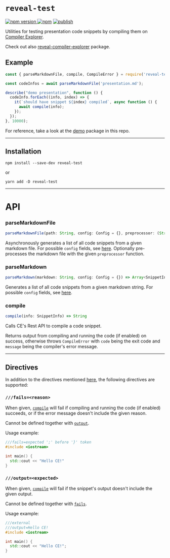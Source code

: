 # `reveal-test`

[![npm version](https://badge.fury.io/js/reveal-test.svg) ![npm](https://img.shields.io/npm/dt/reveal-test)](https://www.npmjs.com/package/reveal-test) 
[![publish](https://github.com/dvirtz/reveal-compiler-explorer/workflows/publish/badge.svg)](https://github.com/dvirtz/reveal-compiler-explorer/actions?query=workflow%3Apublish)

Utilities for testing presentation code snippets by compiling them on [Compiler Explorer](https://godbolt.org).

Check out also [reveal-compiler-explorer](/packages/reveal-compiler-explorer) package.

## Example

```js
const { parseMarkdownFile, compile, CompileError } = require('reveal-test');

const codeInfos = await parseMarkdownFile('presentation.md');

describe("demo presentation", function () {
  codeInfo.forEach((info, index) => {
    it(`should have snippet ${index} compiled`, async function () {
      await compile(info);
    });
  });
}, 10000);
```

For reference, take a look at the [demo](/packages/reveal-compiler-explorer-demo) package in this repo.

---

## Installation

```
npm install --save-dev reveal-test
```

or

```
yarn add -D reveal-test
```

---

# API

### parseMarkdownFile

```js
parseMarkdownFile(path: String, config: Config = {}, preprocessor: (String) => String) => Promise<Array<SnippetInfo>>
```

Asynchronously generates a list of all code snippets from a given markdown file. For possible `config` fields, see [here](#configuration).
Optionally pre-processes the markdown file with the given `preprocessor` function.

### parseMarkdown

```js
parseMarkdown(markdown: String, config: Config = {}) => Array<SnippetInfo>
```

Generates a list of all code snippets from a given markdown string. For possible `config` fields, see [here](#configuration).

### compile

```js
compile(info: SnippetInfo) => String
```

Calls CE's Rest API to compile a code snippet.

Returns output from compiling and running the code (if enabled) on success, otherwise throws `CompileError` with `code` being the exit code and `message` being the compiler's error message.

---

## Directives

In addition to the directives mentioned [here](/packages/compiler-explorer-directives/#Directives), the following directives are supported:

### `///fails=<reason>`

When given, [`compile`](#compile) will fail if compiling and running the code (if enabled) succeeds, or if the error message doesn't include the given reason.

Cannot be defined together with [`output`](#`///output=<expected>`).

Usage example:

```cpp
///fails=expected ';' before '}' token
#include <iostream>

int main() {
  std::cout << "Hello CE!"
}
```

### `///output=<expected>`

When given, [`compile`](#compile) will fail if the snippet's output doesn't include the given output.

Cannot be defined together with [`fails`](#`///fails=<reason>`).

Usage example:

```cpp
///external
///output=Hello CE!
#include <iostream>

int main() {
  std::cout << "Hello CE!";
}
```
